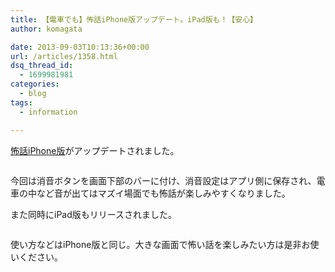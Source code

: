 ```yaml
---
title: 【電車でも】怖話iPhone版アップデート。iPad版も！【安心】
author: komagata

date: 2013-09-03T10:13:36+00:00
url: /articles/1358.html
dsq_thread_id:
  - 1699981981
categories:
  - blog
tags:
  - information

---
```

[怖話iPhone版][1]がアップデートされました。


  <img alt="" src="https://lh5.googleusercontent.com/-nz7hOjoUfp8/Uh7W-8vTArI/AAAAAAAADbM/vnccNNKwkQ8/s400/Screen-Shot-2013-08-29-at-2.01.13-PM.png" />


今回は消音ボタンを画面下部のバーに付け、消音設定はアプリ側に保存され、電車の中など音が出てはマズイ場面でも怖話が楽しみやすくなりました。

また同時にiPad版もリリースされました。


  <img alt="" src="https://lh4.googleusercontent.com/-98AxWZY5-zM/Uh7XpGyxM8I/AAAAAAAADbg/OQfUoUkORNQ/s400/1.png" /></a>


使い方などはiPhone版と同じ。大きな画面で怖い話を楽しみたい方は是非お使いください。

 [1]: https://itunes.apple.com/jp/app/bu-hua-zui-buno1wan5000huano/id564486792?mt=8